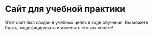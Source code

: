 # Сайт для учебной практики
Этот сайт был создан в учебных целях в ходе обучения. Вы можете брать, модифицировать и изменять его как хочете!
